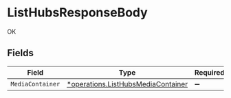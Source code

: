 # ListHubsResponseBody

OK


## Fields

| Field                                                                                   | Type                                                                                    | Required                                                                                | Description                                                                             |
| --------------------------------------------------------------------------------------- | --------------------------------------------------------------------------------------- | --------------------------------------------------------------------------------------- | --------------------------------------------------------------------------------------- |
| `MediaContainer`                                                                        | [*operations.ListHubsMediaContainer](../../models/operations/listhubsmediacontainer.md) | :heavy_minus_sign:                                                                      | N/A                                                                                     |